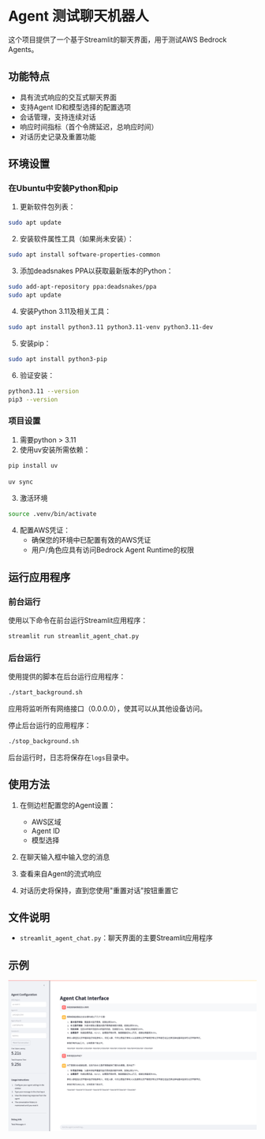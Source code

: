 # Agent 测试聊天机器人

这个项目提供了一个基于Streamlit的聊天界面，用于测试AWS Bedrock Agents。

## 功能特点

- 具有流式响应的交互式聊天界面
- 支持Agent ID和模型选择的配置选项
- 会话管理，支持连续对话
- 响应时间指标（首个令牌延迟，总响应时间）
- 对话历史记录及重置功能

## 环境设置

### 在Ubuntu中安装Python和pip

1. 更新软件包列表：
```bash
sudo apt update
```

2. 安装软件属性工具（如果尚未安装）：
```bash
sudo apt install software-properties-common
```

3. 添加deadsnakes PPA以获取最新版本的Python：
```bash
sudo add-apt-repository ppa:deadsnakes/ppa
sudo apt update
```

4. 安装Python 3.11及相关工具：
```bash
sudo apt install python3.11 python3.11-venv python3.11-dev
```

5. 安装pip：
```bash
sudo apt install python3-pip
```

6. 验证安装：
```bash
python3.11 --version
pip3 --version
```

### 项目设置

1. 需要python > 3.11 
2. 使用uv安装所需依赖：
```bash
pip install uv

uv sync
```

3. 激活环境
```bash
source .venv/bin/activate
```

4. 配置AWS凭证：
   - 确保您的环境中已配置有效的AWS凭证
   - 用户/角色应具有访问Bedrock Agent Runtime的权限

## 运行应用程序

### 前台运行

使用以下命令在前台运行Streamlit应用程序：

```bash
streamlit run streamlit_agent_chat.py
```

### 后台运行

使用提供的脚本在后台运行应用程序：

```bash
./start_background.sh
```

应用将监听所有网络接口（0.0.0.0），使其可以从其他设备访问。

停止后台运行的应用程序：

```bash
./stop_background.sh
```

后台运行时，日志将保存在`logs`目录中。

## 使用方法

1. 在侧边栏配置您的Agent设置：
   - AWS区域
   - Agent ID
   - 模型选择

2. 在聊天输入框中输入您的消息

3. 查看来自Agent的流式响应

4. 对话历史将保持，直到您使用"重置对话"按钮重置它

## 文件说明

- `streamlit_agent_chat.py`：聊天界面的主要Streamlit应用程序

## 示例
![alt text](asset/image1.png)